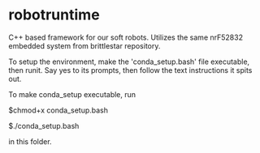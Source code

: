 # robotruntime
C++ based framework for our soft robots. Utilizes the same nrF52832 embedded system from brittlestar repository.

To setup the environment, make the 'conda_setup.bash' file executable, then runit. Say yes to its prompts, then follow the text instructions it spits out.

To make conda_setup executable, run

$chmod+x conda_setup.bash

$./conda_setup.bash

in this folder.
